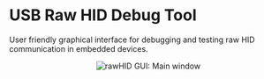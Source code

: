# USB Raw HID Debug Tool

User friendly graphical interface for debugging and testing raw HID communication in embedded devices.  

<p align="center">
  <img src="https://github.com/molejar/rawHID/blob/master/image/main_window.png?raw=true" alt="rawHID GUI: Main window"/>
</p>